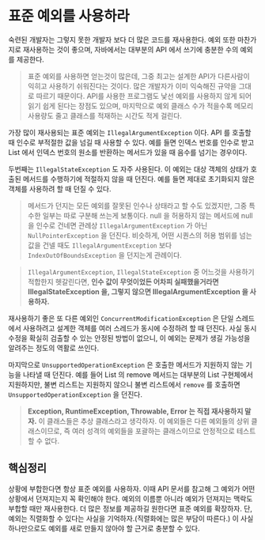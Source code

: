 # 표준 예외를 사용하라
숙련된 개발자는 그렇지 못한 개발자 보다 더 많은 코드를 재사용한다.
예외 또한 마찬가지로 재사용하는 것이 좋으며, 자바에서는 대부분의 API 에서 쓰기에 충분한 수의 예외를 제공한다.

> 표준 예외를 사용하면 얻는것이 많은데, 그중 최고는 설계한 API가 다른사람이 익히고 사용하기 쉬워진다는 것이다. 
> 많은 개발자가 이미 익숙해진 규약을 그대로 따르기 때문이다. 
> API를 사용한 프로그램도 낯선 예외를 사용하지 않게 되어 읽기 쉽게 된다는 장점도 있으며, 
> 마지막으로 예외 클래스 수가 적을수록 메모리 사용량도 줄고 클래스를 적재하는 시간도 적게 걸린다.

가장 많이 재사용되는 표준 예외는 `IllegalArgumentException` 이다. 
API 를 호출할 때 인수로 부적절한 값을 넘길 때 사용할 수 있다.
예를 들면 인덱스 번호를 인수로 받고 List 에서 인덱스 번호의 원소를 반환하는 메서드가 있을 때 음수를 넘기는 경우이다.

두번째는 `IllegalStateException` 도 자주 사용된다.
이 예외는 대상 객체의 상태가 호출된 메서드를 수행하기에 적절하지 않을 때 던진다.
예를 들면 제대로 초기화되지 않은 객체를 사용하려 할 때 던질 수 있다.

> 메서드가 던지는 모든 예외를 잘못된 인수나 상태라고 할 수도 있겠지만, 그중 특수한 일부는 따로 구분해 쓰는게 보통이다. 
> null 을 허용하지 않는 메서드에 null 을 인수로 건네면 관례상 `IllegalArgumentException` 가 아닌 `NullPointerException` 을 던진다. 
> 비슷하게, 어떤 시퀀스의 허용 범위를 넘는 값을 건넬 때도 `IllegalArgumentException` 보다 `IndexOutOfBoundsException` 을 던지는게 관례이다.

> `IllegalArgumentException`, `IllegalStateException` 중 어느것을 사용하기 적합한지 헷갈린다면,
> **인수 값이 무엇이었든 어차피 실패했을거라면 IllegalStateException 을, 그렇지 않으면 IllegalArgumentException 을 사용하자.** 

재사용하기 좋은 또 다른 예외인 `ConcurrentModificationException` 은 단일 스레드에서 사용하려고 설계한 객체를 여러 스레드가 동시에
수정하려 할 때 던진다. 사실 동시 수정을 확실히 검출할 수 있는 안정된 방법이 없으니, 이 예외는 문제가 생길 가능성을 알려주는 정도의 역활로 쓰인다.

마지막으로 `UnsupportedOperationException` 은 호출한 메서드가 지원하지 않는 기능을 나타낼 때 던진다.
예를 들어 List 의 remove 메서드는 대부분의 List 구현체에서 지원하지만, 
불변 리스트는 지원하지 않으니 불변 리스트에서 `remove` 를 호출하면 `UnsupportedOperationException` 을 던진다.

> **Exception, RuntimeException, Throwable, Error 는 직접 재사용하지 말자.**
> 이 클래스들은 추상 클래스라고 생각하자. 이 예외들은 다른 예외들의 상위 클래스이므로, 즉 여러 성격의 예외들을 포괄하는 클래스이므로 
> 안정적으로 테스트할 수 없다.

## 핵심정리
상황에 부합한다면 항상 표준 예외를 사용하자. 이때 API 문서를 참고해 그 예외가 어떤 상황에서 던져지는지 꼭 확인해야 한다.
예외의 이름뿐 아니라 예외가 던져지는 맥락도 부합할 때만 재사용한다.
더 많은 정보를 제공하길 원한다면 표준 예외를 확장하자. 단, 예외는 직렬화할 수 있다는 사실을 기억하자.(직렬화에는 많은 부담이 따른다.)
이 사실 하나만으로도 예외를 새로 만들지 않아야 할 근거로 충분할 수 있다.